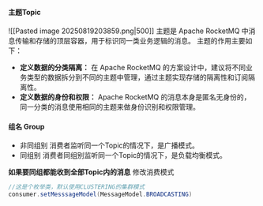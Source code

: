 #### 主题Topic
![[Pasted image 20250819203859.png|500]]
主题是 Apache RocketMQ 中消息传输和存储的顶层容器，用于标识同一类业务逻辑的消息。 主题的作用主要如下：
- **定义数据的分类隔离：** 在 Apache RocketMQ 的方案设计中，建议将不同业务类型的数据拆分到不同的主题中管理，通过主题实现存储的隔离性和订阅隔离性。
- **定义数据的身份和权限：** Apache RocketMQ 的消息本身是匿名无身份的，同一分类的消息使用相同的主题来做身份识别和权限管理。

#### **组名 Group**
- 非同组别
 消费者监听同一个Topic的情况下，是广播模式。
- 同组别
 消费者同组别监听同一个Topic的情况下，是负载均衡模式。

**如果要同组都能收到全部Topic内的消息**
修改消费模式
```java
//这是个枚举类，默认使用CLUSTERING的集群模式
consumer.setMesssageModel(MessageModel.BROADCASTING)
```

